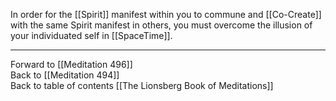 In order for the [[Spirit]] manifest within you to commune and [[Co-Create]] with the same Spirit manifest in others, you must overcome the illusion of your individuated self in [[SpaceTime]].  

___

Forward to [[Meditation 496]]  
Back to [[Meditation 494]]  
Back to table of contents [[The Lionsberg Book of Meditations]]  